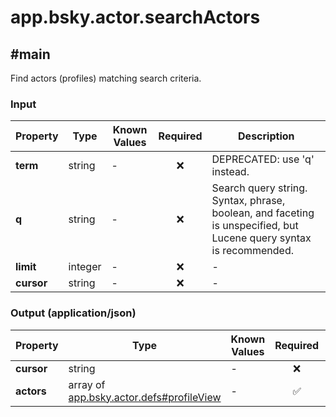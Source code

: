# app.bsky.actor.searchActors

## #main

Find actors (profiles) matching search criteria.

### Input

| Property | Type | Known Values | Required | Description |
| --- | --- | --- | :---: | --- |
| **term** | string | - | ❌ | DEPRECATED: use 'q' instead. |
| **q** | string | - | ❌ | Search query string. Syntax, phrase, boolean, and faceting is unspecified, but Lucene query syntax is recommended. |
| **limit** | integer | - | ❌ | - |
| **cursor** | string | - | ❌ | - |

### Output (application/json)

| Property | Type | Known Values | Required | Description |
| --- | --- | --- | :---: | --- |
| **cursor** | string | - | ❌ | - |
| **actors** | array of [app.bsky.actor.defs#profileView](../../../../lexicons/app/bsky/actor/defs.md#profileview) | - | ✅ | - |
